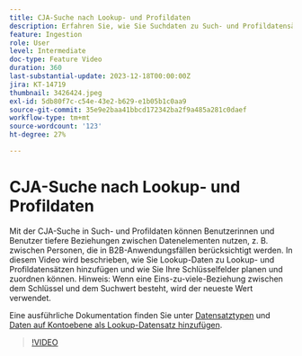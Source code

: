 ```yaml
---
title: CJA-Suche nach Lookup- und Profildaten
description: Erfahren Sie, wie Sie Suchdaten zu Such- und Profildatensätzen hinzufügen und Ihre Schlüsselfelder planen und zuordnen können.
feature: Ingestion
role: User
level: Intermediate
doc-type: Feature Video
duration: 360
last-substantial-update: 2023-12-18T00:00:00Z
jira: KT-14719
thumbnail: 3426424.jpeg
exl-id: 5db80f7c-c54e-43e2-b629-e1b05b1c0aa9
source-git-commit: 35e9e2baa41bbcd172342ba2f9a485a281c0daef
workflow-type: tm+mt
source-wordcount: '123'
ht-degree: 27%

---
```


# CJA-Suche nach Lookup- und Profildaten

Mit der CJA-Suche in Such- und Profildaten können Benutzerinnen und Benutzer tiefere Beziehungen zwischen Datenelementen nutzen, z. B. zwischen Personen, die in B2B-Anwendungsfällen berücksichtigt werden.  In diesem Video wird beschrieben, wie Sie Lookup-Daten zu Lookup- und Profildatensätzen hinzufügen und wie Sie Ihre Schlüsselfelder planen und zuordnen können.  Hinweis: Wenn eine Eins-zu-viele-Beziehung zwischen dem Schlüssel und dem Suchwert besteht, wird der neueste Wert verwendet.

Eine ausführliche Dokumentation finden Sie unter [Datensatztypen](https://experienceleague.adobe.com/docs/analytics-platform/using/cja-connections/create-connection.html?lang=en#dataset-types) und [Daten auf Kontoebene als Lookup-Datensatz hinzufügen](https://experienceleague.adobe.com/docs/analytics-platform/using/cja-usecases/b2b/b2b.html?lang=en).

>[!VIDEO](https://video.tv.adobe.com/v/3426424/?learn=on)

